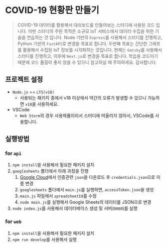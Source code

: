 # COVID-19 현황판 만들기

> COVID-19 데이터를 활용해서 대쉬보드를 만들어보는 스터디에 사용된 코드 입니다. 이번 스터디의 주된 목적은 소규모 IoT 서비스에서 데이터 수집을 위한 기술을 연습하는 것 입니다. Node 기반의 `Express`를 사용해서 스터디를 진행하고, Python 기반의 `FastAPI`로 변경을 목표로 합니다. 두번째 목표는 간단한 그래프를 활용해서 수집된 IoT 정보를 시각화하는 것입니다. 현재는 `Gatsby`를 사용해서 스터디를 진행하고, 이후에 `Next.js`로 변경을 목표로 합니다. 학습용 코드이기 때문에 코드 품질이 좋지 않을 수 있으니 참고하실 때 주의하세요. 감사합니다.

## 프로젝트 설정

- `Node.js` == `LTS(v18)`
  - 사용되는 패키지 중에서 v18 이상에서 약간의 오류가 발생할 수 있으니 가능하면 `v18`을 사용하세요.
- VSCode
  - `Web Storm`의 경우 사용제품이라서 스터디에 어울리지 않아서, VSCode를 사용합니다.

## 실행방법

### for `api`

1. `npm install`을 사용해서 필요한 패키지 설치
1. `googlesheets` 폴더에서 아래 과정을 진행
   1. [Google Cloud](https://console.cloud.google.com)에서 인증관련 `json`을 다운로드 후 `credentials.json`으로 이름 변경
   1. `googlesheets` 폴더에서 `main.js`를 실행하면, `accessToken.json`을 생성
   1. `main.js` 파일에서 `spreadsheetId`를 수정
   1. `node main.js`를 실행해서 Google Sheets의 데이터를 JSON으로 변경
1. `node index.js`를 사용해서 데이터베이스 생성 및 서버(`8080`)를 실행

### for `web`

1. `npm install`을 사용해서 필요한 패키지 설치
2. `npm run develop`를 사용해서 실행

